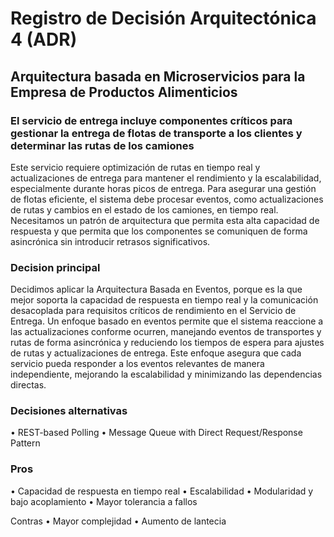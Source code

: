 # Registro de Decisión Arquitectónica 4 (ADR)
## Arquitectura basada en Microservicios para la Empresa de Productos Alimenticios

### El servicio de entrega incluye componentes críticos para gestionar la entrega de flotas de transporte a los clientes y determinar las rutas de los camiones
Este servicio requiere optimización de rutas en tiempo real y actualizaciones de entrega para mantener el rendimiento y la escalabilidad, especialmente durante 
horas picos de entrega. Para asegurar una gestión de flotas eficiente, el sistema debe procesar eventos, como actualizaciones de rutas y cambios en el estado 
de los camiones, en tiempo real. Necesitamos un patrón de arquitectura que permita esta alta capacidad de respuesta y que permita que los componentes se comuniquen 
de forma asincrónica sin introducir retrasos significativos.

### Decision principal
Decidimos aplicar la Arquitectura Basada en Eventos, porque es la que mejor soporta la capacidad de respuesta en tiempo real y la comunicación desacoplada para
requisitos críticos de rendimiento en el Servicio de Entrega. Un enfoque basado en eventos permite que el sistema reaccione a las actualizaciones conforme ocurren, 
manejando eventos de transportes y rutas de forma asincrónica y reduciendo los tiempos de espera para ajustes de rutas y actualizaciones de entrega. Este enfoque 
asegura que cada servicio pueda responder a los eventos relevantes de manera independiente, mejorando la escalabilidad y minimizando las dependencias directas.

### Decisiones alternativas
•	REST-based Polling
•	Message Queue with Direct Request/Response Pattern

### Pros
•  Capacidad de respuesta en tiempo real
•  Escalabilidad
•  Modularidad y bajo acoplamiento
•  Mayor tolerancia a fallos

Contras
•  Mayor complejidad
•  Aumento de lantecia
